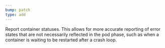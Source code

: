 ```yaml
---
bump: patch
type: add
---
```


Report container statuses. This allows for more accurate reporting of error states that are not necessarily reflected in the pod phase, such as when a container is waiting to be restarted after a crash loop.
